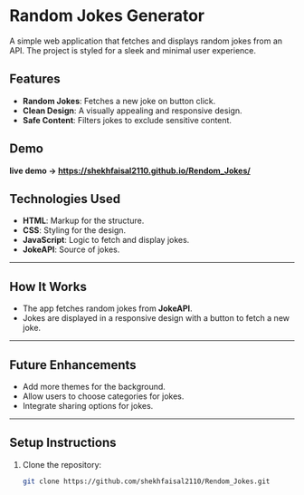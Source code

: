 # Random Jokes Generator

A simple web application that fetches and displays random jokes from an API. The project is styled for a sleek and minimal user experience.

## Features

- **Random Jokes**: Fetches a new joke on button click.
- **Clean Design**: A visually appealing and responsive design.
- **Safe Content**: Filters jokes to exclude sensitive content.

## Demo
**live demo -> https://shekhfaisal2110.github.io/Rendom_Jokes/**

## Technologies Used

- **HTML**: Markup for the structure.
- **CSS**: Styling for the design.
- **JavaScript**: Logic to fetch and display jokes.
- **JokeAPI**: Source of jokes.

---

## How It Works
- The app fetches random jokes from **JokeAPI**.
- Jokes are displayed in a responsive design with a button to fetch a new joke.

---

## Future Enhancements
- Add more themes for the background.
- Allow users to choose categories for jokes.
- Integrate sharing options for jokes.

---

## Setup Instructions

1. Clone the repository:
   ```bash
   git clone https://github.com/shekhfaisal2110/Rendom_Jokes.git
